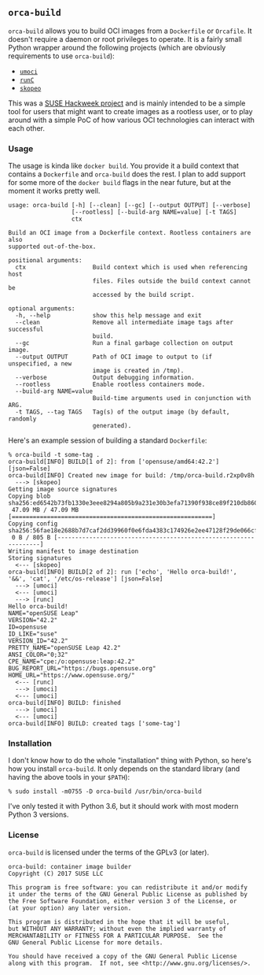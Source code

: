 ## `orca-build` ##

`orca-build` allows you to build OCI images from a `Dockerfile` or `Orcafile`. It
doesn't require a daemon or root privileges to operate. It is a fairly small
Python wrapper around the following projects (which are obviously requirements
to use `orca-build`):

* [`umoci`](https://github.com/openSUSE/umoci)
* [`runC`](https://github.com/opencontainers/runc)
* [`skopeo`](https://github.com/projectatomic/skopeo)

This was a [SUSE Hackweek project][hw] and is mainly intended to be a simple
tool for users that might want to create images as a rootless user, or to play
around with a simple PoC of how various OCI technologies can interact with each
other.

[hw]: https://hackweek.suse.com/15/projects/orca-build-oci-images-from-dockerfiles

### Usage ###

The usage is kinda like `docker build`. You provide it a build context that
contains a `Dockerfile` and `orca-build` does the rest. I plan to add support for
some more of the `docker build` flags in the near future, but at the moment it
works pretty well.

```
usage: orca-build [-h] [--clean] [--gc] [--output OUTPUT] [--verbose]
                  [--rootless] [--build-arg NAME=value] [-t TAGS]
                  ctx

Build an OCI image from a Dockerfile context. Rootless containers are also
supported out-of-the-box.

positional arguments:
  ctx                   Build context which is used when referencing host
                        files. Files outside the build context cannot be
                        accessed by the build script.

optional arguments:
  -h, --help            show this help message and exit
  --clean               Remove all intermediate image tags after successful
                        build.
  --gc                  Run a final garbage collection on output image.
  --output OUTPUT       Path of OCI image to output to (if unspecified, a new
                        image is created in /tmp).
  --verbose             Output debugging information.
  --rootless            Enable rootless containers mode.
  --build-arg NAME=value
                        Build-time arguments used in conjunction with ARG.
  -t TAGS, --tag TAGS   Tag(s) of the output image (by default, randomly
                        generated).
```

Here's an example session of building a standard `Dockerfile`:

```
% orca-build -t some-tag .
orca-build[INFO] BUILD[1 of 2]: from ['opensuse/amd64:42.2'] [json=False]
orca-build[INFO] Created new image for build: /tmp/orca-build.r2xp0v8h
  ---> [skopeo]
Getting image source signatures
Copying blob sha256:ed6542b73fb1330e3eee8294a805b9a231e30b3efa71390f938ce89f210db860
 47.09 MB / 47.09 MB [=========================================================]
Copying config sha256:56fae18e2688b7d7caf2dd39960f0e6fda4383c174926e2ee47128f29de066cf
 0 B / 805 B [-----------------------------------------------------------------]
Writing manifest to image destination
Storing signatures
  <--- [skopeo]
orca-build[INFO] BUILD[2 of 2]: run ['echo', 'Hello orca-build!', '&&', 'cat', '/etc/os-release'] [json=False]
  ---> [umoci]
  <--- [umoci]
  ---> [runc]
Hello orca-build!
NAME="openSUSE Leap"
VERSION="42.2"
ID=opensuse
ID_LIKE="suse"
VERSION_ID="42.2"
PRETTY_NAME="openSUSE Leap 42.2"
ANSI_COLOR="0;32"
CPE_NAME="cpe:/o:opensuse:leap:42.2"
BUG_REPORT_URL="https://bugs.opensuse.org"
HOME_URL="https://www.opensuse.org/"
  <--- [runc]
  ---> [umoci]
  <--- [umoci]
orca-build[INFO] BUILD: finished
  ---> [umoci]
  <--- [umoci]
orca-build[INFO] BUILD: created tags ['some-tag']
```

### Installation ###

I don't know how to do the whole "installation" thing with Python, so here's
how you install `orca-build`. It only depends on the standard library (and having the
above tools in your `$PATH`):

```
% sudo install -m0755 -D orca-build /usr/bin/orca-build
```

I've only tested it with Python 3.6, but it should work with most modern Python
3 versions.

### License ###

`orca-build` is licensed under the terms of the GPLv3 (or later).

```
orca-build: container image builder
Copyright (C) 2017 SUSE LLC

This program is free software: you can redistribute it and/or modify
it under the terms of the GNU General Public License as published by
the Free Software Foundation, either version 3 of the License, or
(at your option) any later version.

This program is distributed in the hope that it will be useful,
but WITHOUT ANY WARRANTY; without even the implied warranty of
MERCHANTABILITY or FITNESS FOR A PARTICULAR PURPOSE.  See the
GNU General Public License for more details.

You should have received a copy of the GNU General Public License
along with this program.  If not, see <http://www.gnu.org/licenses/>.
```
